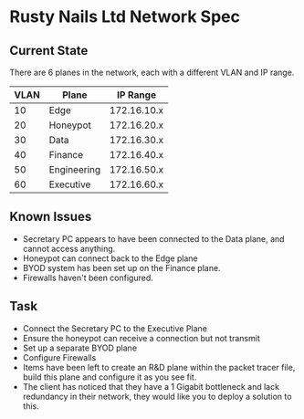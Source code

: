 # Rusty Nails Ltd Network Spec

## Current State

There are 6 planes in the network, each with a different VLAN and IP range.

| VLAN | Plane       | IP Range    |
|------|-------------|-------------|
| 10   | Edge        | 172.16.10.x |
| 20   | Honeypot    | 172.16.20.x |
| 30   | Data        | 172.16.30.x |
| 40   | Finance     | 172.16.40.x |
| 50   | Engineering | 172.16.50.x |
| 60   | Executive   | 172.16.60.x |

## Known Issues

- Secretary PC appears to have been connected to the Data plane, and cannot
  access anything.
- Honeypot can connect back to the Edge plane
- BYOD system has been set up on the Finance plane.
- Firewalls haven't been configured.

## Task

- Connect the Secretary PC to the Executive Plane
- Ensure the honeypot can receive a connection but not transmit
- Set up a separate BYOD plane
- Configure Firewalls
- Items have been left to create an R&D plane within the packet tracer file,
  build this plane and configure it as you see fit.
- The client has noticed that they have a 1 Gigabit bottleneck and lack redundancy
  in their network, they would like you to deploy a solution to this.